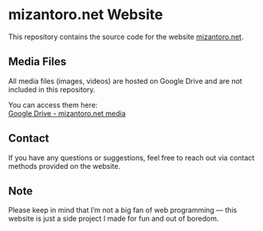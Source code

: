 # mizantoro.net Website

This repository contains the source code for the website [mizantoro.net](https://mizantoro.net/).

## Media Files

All media files (images, videos) are hosted on Google Drive and are not included in this repository.

You can access them here:  
[Google Drive - mizantoro.net media](https://drive.google.com/drive/folders/1zrjHuBxTtdWtYJSOxWjtl3p9bYKVeMeZ?usp=drive_link)

## Contact

If you have any questions or suggestions, feel free to reach out via contact methods provided on the website.

## Note

Please keep in mind that I’m not a big fan of web programming — this website is just a side project I made for fun and out of boredom.
